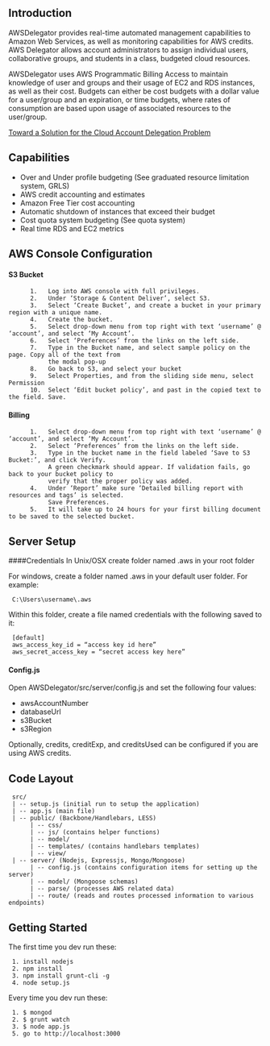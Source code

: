 
## Introduction
AWSDelegator provides real-time automated management capabilities to Amazon Web Services,
as well as monitoring capabilities for AWS credits.  AWS Delegator allows account administrators
to assign individual users, collaborative groups, and students in a class, budgeted cloud resources.
     
AWSDelegator uses AWS Programmatic Billing Access to maintain knowledge of user and groups and
their usage of EC2 and RDS instances, as well as their cost. Budgets can either be cost budgets
with a dollar value for a user/group and an expiration, or time budgets, where rates of
consumption are based upon usage of associated resources to the user/group.


[Toward a Solution for the Cloud Account Delegation Problem](http://www.mikesmit.com/wp-content/papercite-data/pdf/casconett2014.pdf)

## Capabilities

*    Over and Under profile budgeting (See graduated resource limitation system, GRLS)
*    AWS credit accounting and estimates
*    Amazon Free Tier cost accounting
*    Automatic shutdown of instances that exceed their budget
*    Cost quota system budgeting (See quota system)
*    Real time RDS and EC2 metrics

## AWS Console Configuration
####   S3 Bucket
          1.   Log into AWS console with full privileges.
          2.   Under ‘Storage & Content Deliver’, select S3.
          3.   Select ‘Create Bucket’, and create a bucket in your primary region with a unique name.
          4.   Create the bucket.
          5.   Select drop-down menu from top right with text ‘username’ @ ‘account’, and select ‘My Account’.
          6.   Select ‘Preferences’ from the links on the left side.
          7.   Type in the Bucket name, and select sample policy on the page. Copy all of the text from
               the modal pop-up
          8.   Go back to S3, and select your bucket
          9.   Select Properties, and from the sliding side menu, select Permission
          10.  Select ‘Edit bucket policy’, and past in the copied text to the field. Save.
####   Billing
          1.   Select drop-down menu from top right with text ‘username’ @ ‘account’, and select ‘My Account’.
          2.   Select ‘Preferences’ from the links on the left side.
          3.   Type in the bucket name in the field labeled ‘Save to S3 Bucket:’, and click Verify.
               A green checkmark should appear. If validation fails, go back to your bucket policy to
               verify that the proper policy was added.
          4.   Under ‘Report’ make sure ‘Detailed billing report with resources and tags’ is selected.
               Save Preferences.
          5.   It will take up to 24 hours for your first billing document to be saved to the selected bucket.

## Server Setup
####Credentials
In Unix/OSX create folder named .aws in your root folder

For windows, create a folder named .aws in your default user folder. For example:  

     C:\Users\username\.aws

Within this folder, create a file named credentials with the following saved to it:

     [default]
     aws_access_key_id = “access key id here”
     aws_secret_access_key = “secret access key here”

#### Config.js
Open AWSDelegator/src/server/config.js and set the following four values:
     
*    awsAccountNumber
*    databaseUrl
*    s3Bucket
*    s3Region
     
Optionally, credits, creditExp, and creditsUsed can be configured if you are using AWS credits.

## Code Layout
     src/
     | -- setup.js (initial run to setup the application)
     | -- app.js (main file)
     | -- public/ (Backbone/Handlebars, LESS)
          | -- css/
          | -- js/ (contains helper functions)
          | -- model/ 
          | -- templates/ (contains handlebars templates)
          | -- view/
     | -- server/ (Nodejs, Expressjs, Mongo/Mongoose)
          | -- config.js (contains configuration items for setting up the server)
          | -- model/ (Mongoose schemas)
          | -- parse/ (processes AWS related data)
          | -- route/ (reads and routes processed information to various endpoints)


## Getting Started
 
 The first time you dev run these:
    
     1. install nodejs
     2. npm install
     3. npm install grunt-cli -g
     4. node setup.js

 Every time you dev run these:
 
     1. $ mongod 
     2. $ grunt watch
     3. $ node app.js
     5. go to http://localhost:3000

